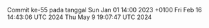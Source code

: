 Commit ke-55 pada tanggal Sun Jan 01 14:00 2023 +0100
Fri Feb 16 14:43:06 UTC 2024
Thu May  9 19:07:47 UTC 2024
